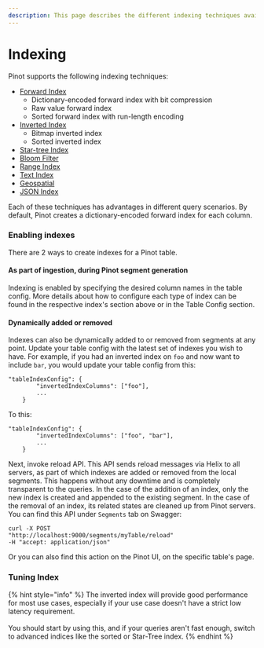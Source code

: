 ```yaml
---
description: This page describes the different indexing techniques available in Pinot
---
```


# Indexing

Pinot supports the following indexing techniques:

* [Forward Index](forward-index.md)
  * Dictionary-encoded forward index with bit compression
  * Raw value forward index
  * Sorted forward index with run-length encoding
* [Inverted Index](inverted-index.md)
  * Bitmap inverted index
  * Sorted inverted index
* [Star-tree Index](star-tree-index.md)
* [Bloom Filter](bloom-filter.md)
* [Range Index](range-index.md)
* [Text Index](text-search-support.md)
* [Geospatial](geospatial-support.md)
* [JSON Index](json-index.md)

Each of these techniques has advantages in different query scenarios. By default, Pinot creates a dictionary-encoded forward index for each column.&#x20;

### Enabling indexes

There are 2 ways to create indexes for a Pinot table.&#x20;

#### As part of ingestion, during Pinot segment generation

Indexing is enabled by specifying the desired column names in the table config. More details about how to configure each type of index can be found in the respective index's section above or in the Table Config section.

#### Dynamically added or removed

Indexes can also be dynamically added to or removed from segments at any point. Update your table config with the latest set of indexes you wish to have. For example, if you had an inverted index on `foo` and now want to include `bar`, you would update your table config from this:

```
"tableIndexConfig": {
        "invertedIndexColumns": ["foo"],
        ...
    }
```

To this:

```
"tableIndexConfig": {
        "invertedIndexColumns": ["foo", "bar"],
        ...
    }
```

Next, invoke reload API. This API sends reload messages via Helix to all servers, as part of which indexes are added or removed from the local segments. This happens without any downtime and is completely transparent to the queries. In the case of the addition of an index, only the new index is created and appended to the existing segment. In the case of the removal of an index, its related states are cleaned up from Pinot servers. You can find this API under `Segments` tab on Swagger:

```
curl -X POST 
"http://localhost:9000/segments/myTable/reload" 
-H "accept: application/json"
```

Or you can also find this action on the Pinot UI, on the specific table's page.

### Tuning Index

{% hint style="info" %}
The inverted index will provide good performance for most use cases, especially if your use case doesn't have a strict low latency requirement. \
\
You should start by using this, and if your queries aren't fast enough, switch to advanced indices like the sorted or Star-Tree index.
{% endhint %}
